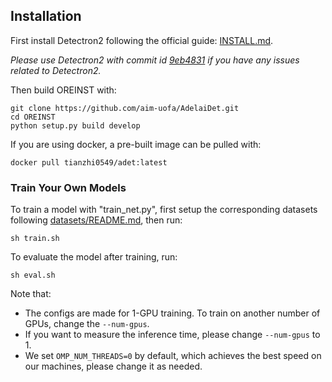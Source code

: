 
## Installation

First install Detectron2 following the official guide: [INSTALL.md](https://github.com/facebookresearch/detectron2/blob/master/INSTALL.md).

*Please use Detectron2 with commit id [9eb4831](https://github.com/facebookresearch/detectron2/commit/9eb4831f742ae6a13b8edb61d07b619392fb6543) if you have any issues related to Detectron2.*

Then build OREINST with:

```
git clone https://github.com/aim-uofa/AdelaiDet.git
cd OREINST
python setup.py build develop
```

If you are using docker, a pre-built image can be pulled with:

```
docker pull tianzhi0549/adet:latest
```

### Train Your Own Models

To train a model with "train_net.py", first
setup the corresponding datasets following
[datasets/README.md](https://github.com/facebookresearch/detectron2/blob/master/datasets/README.md),
then run:

```
sh train.sh
```
To evaluate the model after training, run:

```
sh eval.sh
```
Note that:
- The configs are made for 1-GPU training. To train on another number of GPUs, change the `--num-gpus`.
- If you want to measure the inference time, please change `--num-gpus` to 1.
- We set `OMP_NUM_THREADS=0` by default, which achieves the best speed on our machines, please change it as needed.

